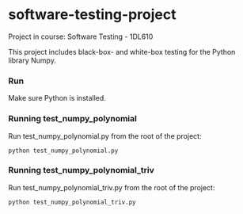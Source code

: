 # software-testing-project
Project in course: Software Testing - 1DL610

This project includes black-box- and white-box testing for the Python library Numpy. 

### Run
Make sure Python is installed.

### Running test_numpy_polynomial
Run test_numpy_polynomial.py from the root of the project:

```
python test_numpy_polynomial.py
```

### Running test_numpy_polynomial_triv
Run test_numpy_polynomial_triv.py from the root of the project:

```
python test_numpy_polynomial_triv.py
```
